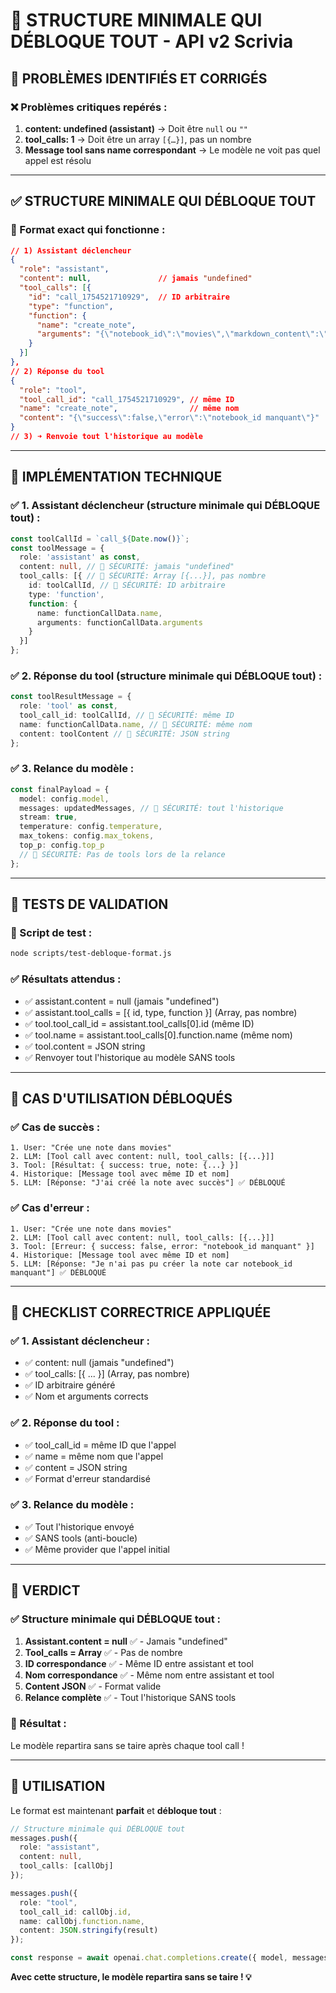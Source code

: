 # 🔧 STRUCTURE MINIMALE QUI DÉBLOQUE TOUT - API v2 Scrivia

## 🚨 **PROBLÈMES IDENTIFIÉS ET CORRIGÉS**

### **❌ Problèmes critiques repérés :**

1. **content: undefined (assistant)** → Doit être `null` ou `""`
2. **tool_calls: 1** → Doit être un array `[{…}]`, pas un nombre
3. **Message tool sans name correspondant** → Le modèle ne voit pas quel appel est résolu

---

## ✅ **STRUCTURE MINIMALE QUI DÉBLOQUE TOUT**

### **📝 Format exact qui fonctionne :**

```json
// 1) Assistant déclencheur
{
  "role": "assistant",
  "content": null,               // jamais "undefined"
  "tool_calls": [{
    "id": "call_1754521710929",  // ID arbitraire
    "type": "function",
    "function": {
      "name": "create_note",
      "arguments": "{\"notebook_id\":\"movies\",\"markdown_content\":\"…\"}"
    }
  }]
},
// 2) Réponse du tool
{
  "role": "tool",
  "tool_call_id": "call_1754521710929", // même ID
  "name": "create_note",                // même nom
  "content": "{\"success\":false,\"error\":\"notebook_id manquant\"}"
}
// 3) ➜ Renvoie tout l'historique au modèle
```

---

## 🔧 **IMPLÉMENTATION TECHNIQUE**

### **✅ 1. Assistant déclencheur (structure minimale qui DÉBLOQUE tout) :**

```typescript
const toolCallId = `call_${Date.now()}`;
const toolMessage = {
  role: 'assistant' as const,
  content: null, // 🔧 SÉCURITÉ: jamais "undefined"
  tool_calls: [{ // 🔧 SÉCURITÉ: Array [{...}], pas nombre
    id: toolCallId, // 🔧 SÉCURITÉ: ID arbitraire
    type: 'function',
    function: {
      name: functionCallData.name,
      arguments: functionCallData.arguments
    }
  }]
};
```

### **✅ 2. Réponse du tool (structure minimale qui DÉBLOQUE tout) :**

```typescript
const toolResultMessage = {
  role: 'tool' as const,
  tool_call_id: toolCallId, // 🔧 SÉCURITÉ: même ID
  name: functionCallData.name, // 🔧 SÉCURITÉ: même nom
  content: toolContent // 🔧 SÉCURITÉ: JSON string
};
```

### **✅ 3. Relance du modèle :**

```typescript
const finalPayload = {
  model: config.model,
  messages: updatedMessages, // 🔧 SÉCURITÉ: tout l'historique
  stream: true,
  temperature: config.temperature,
  max_tokens: config.max_tokens,
  top_p: config.top_p
  // 🔧 SÉCURITÉ: Pas de tools lors de la relance
};
```

---

## 🧪 **TESTS DE VALIDATION**

### **📝 Script de test :**
```bash
node scripts/test-debloque-format.js
```

### **✅ Résultats attendus :**
- ✅ assistant.content = null (jamais "undefined")
- ✅ assistant.tool_calls = [{ id, type, function }] (Array, pas nombre)
- ✅ tool.tool_call_id = assistant.tool_calls[0].id (même ID)
- ✅ tool.name = assistant.tool_calls[0].function.name (même nom)
- ✅ tool.content = JSON string
- ✅ Renvoyer tout l'historique au modèle SANS tools

---

## 🎯 **CAS D'UTILISATION DÉBLOQUÉS**

### **✅ Cas de succès :**
```
1. User: "Crée une note dans movies"
2. LLM: [Tool call avec content: null, tool_calls: [{...}]]
3. Tool: [Résultat: { success: true, note: {...} }]
4. Historique: [Message tool avec même ID et nom]
5. LLM: [Réponse: "J'ai créé la note avec succès"] ✅ DÉBLOQUÉ
```

### **✅ Cas d'erreur :**
```
1. User: "Crée une note dans movies"
2. LLM: [Tool call avec content: null, tool_calls: [{...}]]
3. Tool: [Erreur: { success: false, error: "notebook_id manquant" }]
4. Historique: [Message tool avec même ID et nom]
5. LLM: [Réponse: "Je n'ai pas pu créer la note car notebook_id manquant"] ✅ DÉBLOQUÉ
```

---

## 🔧 **CHECKLIST CORRECTRICE APPLIQUÉE**

### **✅ 1. Assistant déclencheur :**
- ✅ content: null (jamais "undefined")
- ✅ tool_calls: [{ ... }] (Array, pas nombre)
- ✅ ID arbitraire généré
- ✅ Nom et arguments corrects

### **✅ 2. Réponse du tool :**
- ✅ tool_call_id = même ID que l'appel
- ✅ name = même nom que l'appel
- ✅ content = JSON string
- ✅ Format d'erreur standardisé

### **✅ 3. Relance du modèle :**
- ✅ Tout l'historique envoyé
- ✅ SANS tools (anti-boucle)
- ✅ Même provider que l'appel initial

---

## 🏁 **VERDICT**

### **✅ Structure minimale qui DÉBLOQUE tout :**

1. **Assistant.content = null** ✅ - Jamais "undefined"
2. **Tool_calls = Array** ✅ - Pas de nombre
3. **ID correspondance** ✅ - Même ID entre assistant et tool
4. **Nom correspondance** ✅ - Même nom entre assistant et tool
5. **Content JSON** ✅ - Format valide
6. **Relance complète** ✅ - Tout l'historique SANS tools

### **🚀 Résultat :**
Le modèle repartira sans se taire après chaque tool call !

---

## 🔧 **UTILISATION**

Le format est maintenant **parfait** et **débloque tout** :

```typescript
// Structure minimale qui DÉBLOQUE tout
messages.push({
  role: "assistant",
  content: null,
  tool_calls: [callObj]
});

messages.push({
  role: "tool",
  tool_call_id: callObj.id,
  name: callObj.function.name,
  content: JSON.stringify(result)
});

const response = await openai.chat.completions.create({ model, messages });
```

**Avec cette structure, le modèle repartira sans se taire ! 💡** 